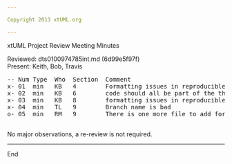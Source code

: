 ```yaml
---

Copyright 2013 xtUML.org

---
```


xtUML Project Review Meeting Minutes

Reviewed: dts0100974785int.md (6d99e5f97f)  
Present:  Keith, Bob, Travis

<pre>
-- Num Type  Who  Section  Comment
x- 01  min   KB   4        Formatting issues in reproducible case
x- 02  min   KB   6        code should all be part of the the code box callout (2 places)
x- 03  min   KB   8        formatting issues in reproducible case
x- 04  min   TL   9        Branch name is bad
o- 05  min   RM   9        There is one more file to add for the unit test changes  
   
</pre>
No major observations, a re-review is not required.

---
End

